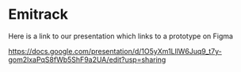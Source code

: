 # Emitrack

Here is a link to our presentation which links to a prototype on Figma

https://docs.google.com/presentation/d/1O5yXm1LllW6Juq9_t7y-gom2lxaPqS8fWb5ShF9a2UA/edit?usp=sharing

